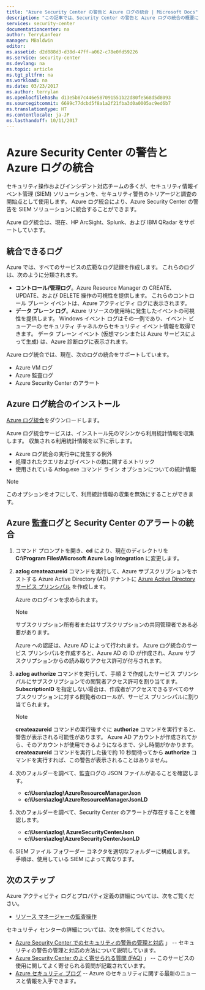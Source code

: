 ```yaml
---
title: "Azure Security Center の警告と Azure ログの統合 | Microsoft Docs"
description: "この記事では、Security Center の警告と Azure ログの統合の概要について説明します。"
services: security-center
documentationcenter: na
author: TerryLanfear
manager: MBaldwin
editor: 
ms.assetid: d2d088d3-d38d-47ff-a062-c78e0fd59226
ms.service: security-center
ms.devlang: na
ms.topic: article
ms.tgt_pltfrm: na
ms.workload: na
ms.date: 03/23/2017
ms.author: terrylan
ms.openlocfilehash: d13e5b87c446e587091551b22d80fe568d5d8093
ms.sourcegitcommit: 6699c77dcbd5f8a1a2f21fba3d0a0005ac9ed6b7
ms.translationtype: HT
ms.contentlocale: ja-JP
ms.lasthandoff: 10/11/2017
---
```

# <a name="integrating-azure-security-center-alerts-with-azure-log-integration"></a>Azure Security Center の警告と Azure ログの統合
セキュリティ操作およびインシデント対応チームの多くが、セキュリティ情報イベント管理 (SIEM) ソリューションを、セキュリティ警告のトリアージと調査の開始点として使用します。 Azure ログ統合により、Azure Security Center の警告を SIEM ソリューションに統合することができます。

Azure ログ統合は、現在、HP ArcSight、Splunk、および IBM QRadar をサポートしています。

## <a name="what-logs-can-i-integrate"></a>統合できるログ
Azure では、すべてのサービスの広範なログ記録を作成します。 これらのログは、次のように分類されます。

* **コントロール/管理ログ**。Azure Resource Manager の CREATE、UPDATE、および DELETE 操作の可視性を提供します。 これらのコントロール プレーン イベントは、Azure アクティビティ ログに表示されます。
* **データ プレーン ログ**。Azure リソースの使用時に発生したイベントの可視性を提供します。 Windows イベント ログはその一例であり、イベント ビューアーの セキュリティ チャネルからセキュリティ イベント情報を取得できます。 データ プレーン イベント (仮想マシンまたは Azure サービスによって生成) は、Azure 診断ログに表示されます。

Azure ログ統合では、現在、次のログの統合をサポートしています。

* Azure VM ログ
* Azure 監査ログ
* Azure Security Center のアラート

## <a name="install-azure-log-integration"></a>Azure ログ統合のインストール
[Azure ログ統合](https://www.microsoft.com/download/details.aspx?id=53324)をダウンロードします。

Azure ログ統合サービスは、インストール先のマシンから利用統計情報を収集します。  収集される利用統計情報を以下に示します。

* Azure ログ統合の実行中に発生する例外
* 処理されたクエリおよびイベントの数に関するメトリック
* 使用されている Azlog.exe コマンド ライン オプションについての統計情報

> [!NOTE]
> このオプションをオフにして、利用統計情報の収集を無効にすることができます。
>
>

## <a name="integrate-azure-audit-logs-and-security-center-alerts"></a>Azure 監査ログと Security Center のアラートの統合
1. コマンド プロンプトを開き、**cd** により、現在のディレクトリを **C:\Program Files\Microsoft Azure Log Integration** に変更します。
2. **azlog createazureid** コマンドを実行して、Azure サブスクリプションをホストする Azure Active Directory (AD) テナントに [Azure Active Directory サービス プリンシパル](../active-directory/active-directory-application-objects.md) を作成します。

    Azure のログインを求められます。

   > [!NOTE]
   > サブスクリプション所有者またはサブスクリプションの共同管理者である必要があります。
   >
   >

    Azure への認証は、Azure AD によって行われます。  Azure ログ統合のサービス プリンシパルを作成すると、Azure AD の ID が作成され、Azure サブスクリプションからの読み取りアクセス許可が付与されます。
3. **azlog authorize <SubscriptionID>** コマンドを実行して、手順 2 で作成したサービス プリンシパルにサブスクリプションでの閲覧者アクセス許可を割り当てます。 **SubscriptionID** を指定しない場合は、作成者がアクセスできるすべてのサブスクリプションに対する閲覧者のロールが、サービス プリンシパルに割り当てられます。

   > [!NOTE]
   > **createazureid** コマンドの実行後すぐに **authorize** コマンドを実行すると、警告が表示される可能性があります。 Azure AD アカウントが作成されてから、そのアカウントが使用できるようになるまで、少し時間がかかります。 **createazureid** コマンドを実行した後で約 10 秒間待ってから **authorize** コマンドを実行すれば、この警告が表示されることはありません。
   >
   >
4. 次のフォルダーを調べて、監査ログの JSON ファイルがあることを確認します。

   * **c:\Users\azlog\AzureResourceManagerJson**
   * **c:\Users\azlog\AzureResourceManagerJsonLD**
5. 次のフォルダーを調べて、Security Center のアラートが存在することを確認します。

   * **c:\Users\azlog\ AzureSecurityCenterJson**
   * **c:\Users\azlog\AzureSecurityCenterJsonLD**
6. SIEM ファイル フォワーダー コネクタを適切なフォルダーに構成します。 手順は、使用している SIEM によって異なります。

## <a name="next-steps"></a>次のステップ
Azure アクティビティ ログとプロパティ定義の詳細については、次をご覧ください。

* [リソース マネージャーの監査操作](../azure-resource-manager/resource-group-audit.md)

セキュリティ センターの詳細については、次を参照してください。

* [Azure Security Center でのセキュリティの警告の管理と対応](security-center-managing-and-responding-alerts.md) 」 -- セキュリティの警告の管理と対応の方法について説明しています。
* [Azure Security Center のよく寄せられる質問 (FAQ)](security-center-faq.md) 」 -- このサービスの使用に関してよく寄せられる質問が記載されています。
* [Azure セキュリティ ブログ](http://blogs.msdn.com/b/azuresecurity/) -- Azure のセキュリティに関する最新のニュースと情報を入手できます。

